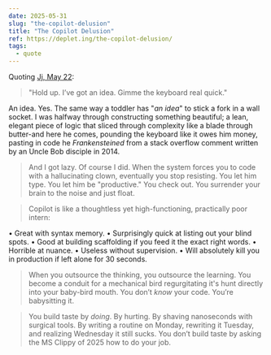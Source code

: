 ```yaml
---
date: 2025-05-31
slug: "the-copilot-delusion"
title: "The Copilot Delusion"
ref: https://deplet.ing/the-copilot-delusion/
tags:
  - quote
---
```


Quoting [Jj, May 22](https://deplet.ing/the-copilot-delusion/):

> &#34;Hold up. I’ve got an idea. Gimme the keyboard real quick.&#34;

An idea. Yes. The same way a toddler has &#34;*an idea*&#34; to stick a fork in a wall socket. I was halfway through constructing something beautiful; a lean, elegant piece of logic that sliced through complexity like a blade through butter-and here he comes, pounding the keyboard like it owes him money, pasting in code he *Frankensteined* from a stack overflow comment written by an Uncle Bob disciple in 2014.

> And I got lazy. Of course I did. When the system forces you to code with a hallucinating clown, eventually you stop resisting. You let him type. You let him be &#34;productive.&#34; You check out. You surrender your brain to the noise and just float.

> Copilot is like a thoughtless yet high-functioning, practically poor intern:

•   Great with syntax memory.
•   Surprisingly quick at listing out your blind spots.
•   Good at building scaffolding if you feed it the exact right words.
•   Horrible at nuance.
•   Useless without supervision.
•   Will absolutely kill you in production if left alone for 30 seconds.

> When you outsource the thinking, you outsource the learning. You become a conduit for a mechanical bird regurgitating it&#39;s hunt directly into your baby-bird mouth. You don’t *know* your code. You’re babysitting it.

> You build taste by *doing*. By hurting. By shaving nanoseconds with surgical tools. By writing a routine on Monday, rewriting it Tuesday, and realizing Wednesday it still sucks. You don’t build taste by asking the MS Clippy of 2025 how to do your job.
